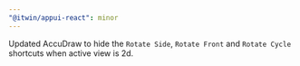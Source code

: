 ```yaml
---
"@itwin/appui-react": minor
---
```


Updated AccuDraw to hide the `Rotate Side`, `Rotate Front` and `Rotate Cycle` shortcuts when active view is 2d.
